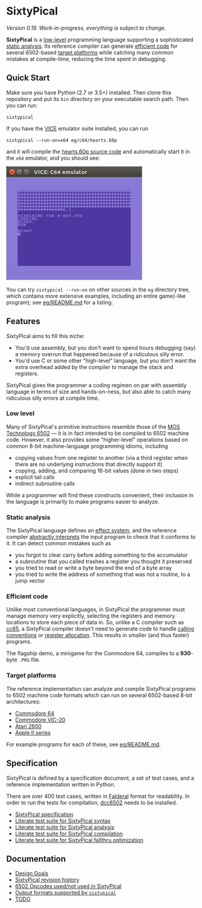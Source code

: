 SixtyPical
==========

_Version 0.19.  Work-in-progress, everything is subject to change._

**SixtyPical** is a [low-level](#low-level) programming language
supporting a sophisticated [static analysis](#static-analysis).
Its reference compiler can generate [efficient code](#efficient-code) for
several 6502-based [target platforms](#target-platforms) while catching many
common mistakes at compile-time, reducing the time spent in debugging.

Quick Start
-----------

Make sure you have Python (2.7 or 3.5+) installed.  Then
clone this repository and put its `bin` directory on your
executable search path.  Then you can run:

    sixtypical

If you have the [VICE][] emulator suite installed, you can run

    sixtypical --run-on=x64 eg/c64/hearts.60p

and it will compile the [hearts.60p source code](eg/c64/hearts.60p) and
automatically start it in the `x64` emulator, and you should see:

![Screenshot of result of running hearts.60p](images/hearts.png?raw=true)

You can try `sixtypical --run-on` on other sources in the `eg` directory
tree, which contains more extensive examples, including an entire
game(-like program); see [eg/README.md](eg/README.md) for a listing.

Features
--------

SixtyPical aims to fill this niche:

*   You'd use assembly, but you don't want to spend hours
    debugging (say) a memory overrun that happened because of a
    ridiculous silly error.
*   You'd use C or some other "high-level" language, but you don't
    want the extra overhead added by the compiler to manage the
    stack and registers.

SixtyPical gives the programmer a coding regimen on par with assembly
language in terms of size and hands-on-ness, but also able to catch
many ridiculous silly errors at compile time.

### Low level

Many of SixtyPical's primitive instructions resemble those of the
[MOS Technology 6502][] — it is in fact intended to be compiled to 6502
machine code.  However, it also provides some "higher-level" operations
based on common 8-bit machine-language programming idioms, including

*   copying values from one register to another (via a third register when
    there are no underlying instructions that directly support it)
*   copying, adding, and comparing 16-bit values (done in two steps)
*   explicit tail calls
*   indirect subroutine calls

While a programmer will find these constructs convenient, their
inclusion in the language is primarily to make programs easier to analyze.

### Static analysis

The SixtyPical language defines an [effect system][], and the reference
compiler [abstractly interprets][] the input program to check that
it conforms to it.  It can detect common mistakes such as

*   you forgot to clear carry before adding something to the accumulator
*   a subroutine that you called trashes a register you thought it preserved
*   you tried to read or write a byte beyond the end of a byte array
*   you tried to write the address of something that was not a routine, to
    a jump vector

### Efficient code

Unlike most conventional languages, in SixtyPical the programmer must manage
memory very explicitly, selecting the registers and memory locations to store
each piece of data in.  So, unlike a C compiler such as [cc65][], a SixtyPical
compiler doesn't need to generate code to handle [calling conventions][] or
[register allocation][].  This results in smaller (and thus faster) programs.

The flagship demo, a minigame for the Commodore 64, compiles to
a **930**-byte `.PRG` file.

### Target platforms

The reference implementation can analyze and compile SixtyPical programs to
6502 machine code formats which can run on several 6502-based 8-bit architectures:

*   [Commodore 64][]
*   [Commodore VIC-20][]
*   [Atari 2600][]
*   [Apple II series][]

For example programs for each of these, see [eg/README.md](eg/README.md).

Specification
-------------

SixtyPical is defined by a specification document, a set of test cases,
and a reference implementation written in Python.

There are over 400 test cases, written in [Falderal][] format for readability.
In order to run the tests for compilation, [dcc6502][] needs to be installed.

*   [SixtyPical specification](doc/SixtyPical.md)
*   [Literate test suite for SixtyPical syntax](tests/SixtyPical%20Syntax.md)
*   [Literate test suite for SixtyPical analysis](tests/SixtyPical%20Analysis.md)
*   [Literate test suite for SixtyPical compilation](tests/SixtyPical%20Compilation.md)
*   [Literate test suite for SixtyPical fallthru optimization](tests/SixtyPical%20Fallthru.md)

Documentation
-------------

*   [Design Goals](doc/Design%20Goals.md)
*   [SixtyPical revision history](HISTORY.md)
*   [6502 Opcodes used/not used in SixtyPical](doc/6502%20Opcodes.md)
*   [Output formats supported by `sixtypical`](doc/Output%20Formats.md)
*   [TODO](TODO.md)

[MOS Technology 6502]: https://en.wikipedia.org/wiki/MOS_Technology_6502
[effect system]: https://en.wikipedia.org/wiki/Effect_system
[abstractly interprets]: https://en.wikipedia.org/wiki/Abstract_interpretation
[calling conventions]: https://en.wikipedia.org/wiki/Calling_convention
[register allocation]: https://en.wikipedia.org/wiki/Register_allocation
[VICE]: http://vice-emu.sourceforge.net/
[cc65]: https://cc65.github.io/
[Commodore 64]: https://en.wikipedia.org/wiki/Commodore_64
[Commodore VIC-20]: https://en.wikipedia.org/wiki/Commodore_VIC-20
[Atari 2600]: https://en.wikipedia.org/wiki/Atari_2600
[Apple II series]: https://en.wikipedia.org/wiki/Apple_II_series
[Falderal]: https://catseye.tc/node/Falderal
[dcc6502]: https://github.com/tcarmelveilleux/dcc6502
